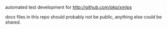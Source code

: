automated test development for http://github.com/pkp/xmlps

docx files in this repo should probably not be public, anything else could be shared.